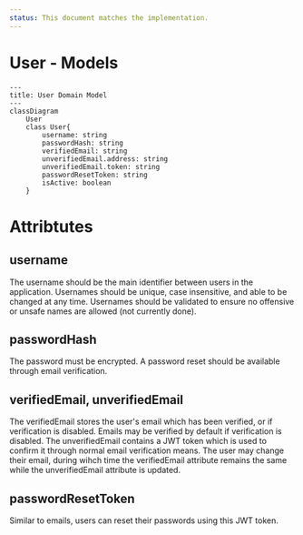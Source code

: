 ```yaml
---
status: This document matches the implementation.
---
```


# User - Models

```mermaid
---
title: User Domain Model
---
classDiagram
    User
    class User{
        username: string
        passwordHash: string
        verifiedEmail: string
        unverifiedEmail.address: string
        unverifiedEmail.token: string
        passwordResetToken: string
        isActive: boolean
    }
```

# Attribtutes

## username

The username should be the main identifier between users in the application. Usernames should be unique, case insensitive, and able to be changed at any time. Usernames should be validated to ensure no offensive or unsafe names are allowed (not currently done).

## passwordHash

The password must be encrypted. A password reset should be available through email verification.

## verifiedEmail, unverifiedEmail

The verifiedEmail stores the user's email which has been verified, or if verification is disabled. Emails may be verified by default if verification is disabled. The unverifiedEmail contains a JWT token which is used to confirm it through normal email verification means. The user may change their email, during wihch time the verifiedEmail attribute remains the same while the unverifiedEmail attribute is updated.


## passwordResetToken

Similar to emails, users can reset their passwords using this JWT token.